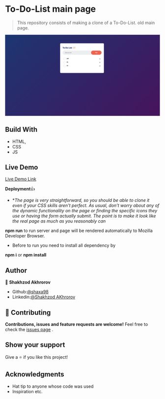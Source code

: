 # To-Do-List main page

> This repository consists of making a clone of a To-Do-List. old main page.

![Preview](./images/main-page.png "Title")

## Build With

- HTML,
- CSS
- JS

## Live Demo

[Live Demo Link](https://shaxa98.github.io/To-Do-List-/)

**Deployment**:+1:

- \*_The page is very straightforward, so you should be able to clone it even if your CSS skills aren’t perfect. As usual, don’t worry about any of the dynamic functionality on the page or finding the specific icons they use or having the form actually submit. The point is to make it look like the real page as much as you reasonably can_

**npm run** to run server and page will be rendered automatically to Mozilla Developer Browser.

- Before to run you need to install all dependency by

**npm i** or **npm install**

## Author

👤 **Shakhzod Akhrorov**

- Github:[@shaxa98](https://github.com/shaxa98)
- Linkedin:[@Shakhzod AKhrorov](https://www.linkedin.com/in/shakhzod-akhrorov/)

## 🤝 Contributing

**Contributions, issues and feature requests are welcome!**
Feel free to check the [issues page](https://shaxa98.github.io/To-Do-List-/) .

## Show your support

Give a ⭐️ if you like this project!

## Acknowledgments

- Hat tip to anyone whose code was used
- Inspiration etc.

